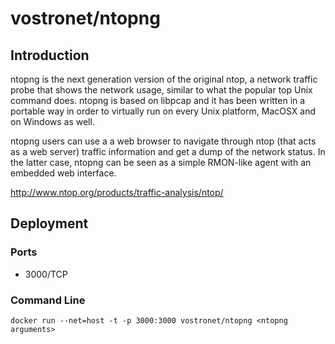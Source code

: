 # vostronet/ntopng

## Introduction
ntopng is the next generation version of the original ntop, a network traffic probe that shows the network usage, similar to what the popular top Unix command does. ntopng is based on libpcap and it has been written in a portable way in order to virtually run on every Unix platform, MacOSX and on Windows as well.

ntopng users can use a a web browser to navigate through ntop (that acts as a web server) traffic information and get a dump of the network status. In the latter case, ntopng can be seen as a simple RMON-like agent with an embedded web interface. 

http://www.ntop.org/products/traffic-analysis/ntop/

## Deployment

### Ports
 - 3000/TCP

### Command Line
 ```
docker run --net=host -t -p 3000:3000 vostronet/ntopng <ntopng arguments>
 ```
